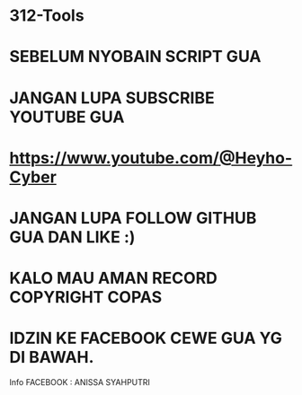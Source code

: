 # 312-Tools
# SEBELUM NYOBAIN SCRIPT GUA
# JANGAN LUPA SUBSCRIBE YOUTUBE GUA 
# https://www.youtube.com/@Heyho-Cyber
# JANGAN LUPA FOLLOW GITHUB GUA DAN LIKE :)
# KALO MAU AMAN RECORD COPYRIGHT COPAS
# IDZIN KE FACEBOOK CEWE GUA YG DI BAWAH.

Info FACEBOOK : ANISSA SYAHPUTRI 
